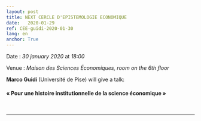 ```yaml
---
layout: post
title: NEXT CERCLE D'EPISTEMOLOGIE ECONOMIQUE
date:   2020-01-29
ref: CEE-guidi-2020-01-30
lang: en
anchor: True
---
```


<i class="fas fa-table"></i> Date : *30 january 2020* at *18:00*

<i class="fas fa-map-marked"></i> Venue : *Maison des Sciences Économiques, room on the 6th floor*

**Marco Guidi** (Université de Pise) will give a talk:

####  « Pour une histoire institutionnelle de la science  économique »

<!--more-->

<br>
<hr />




